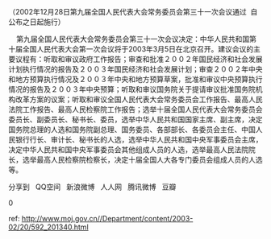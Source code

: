 
（2002年12月28日第九届全国人民代表大会常务委员会第三十一次会议通过  自公布之日起施行）

    第九届全国人民代表大会常务委员会第三十一次会议决定：中华人民共和国第十届全国人民代表大会第一次会议将于2003年3月5日在北京召开。建议会议的主要议程有：听取和审议政府工作报告；审查和批准２００２年国民经济和社会发展计划执行情况的报告及２００３年国民经济和社会发展计划；审查２００２年中央和地方预算执行情况及２００３年中央和地方预算草案，批准和审议中央预算执行情况的报告及２００３年中央预算；听取和审议国务院关于提请审议批准国务院机构改革方案的议案；听取和审议全国人民代表大会常务委员会工作报告、最高人民法院工作报告、最高人民检察院工作报告；选举十届全国人民代表大会常务委员会委员长、副委员长、秘书长、委员，选举中华人民共和国国家主席、副主席，决定国务院总理的人选和国务院副总理、国务委员、各部部长、各委员会主任、中国人民银行行长、审计长、秘书长的人选，选举中华人民共和国中央军事委员会主席，决定中华人民共和国中央军事委员会其他组成人员的人选，选举最高人民法院院长，选举最高人民检察院检察长，决定十届全国人大各专门委员会组成人员的人选等。 
                                         

分享到  
       QQ空间  
       新浪微博  
       人人网  
       腾讯微博  
       豆瓣  
       
0






 ref: <http://www.moj.gov.cn//Department/content/2003-02/20/592_201340.html>